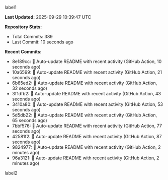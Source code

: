 
label1 
<!-- ACTIVITY_START -->
**Last Updated:** 2025-09-29 10:39:47 UTC

**Repository Stats:**
- Total Commits: 389
- Last Commit: 10 seconds ago

**Recent Commits:**
- 8e189cc: 🤖 Auto-update README with recent activity (GitHub Action, 10 seconds ago)
- 10a6599: 🤖 Auto-update README with recent activity (GitHub Action, 21 seconds ago)
- 6b65ed2: 🤖 Auto-update README with recent activity (GitHub Action, 32 seconds ago)
- 3f1dfb2: 🤖 Auto-update README with recent activity (GitHub Action, 43 seconds ago)
- 3410a80: 🤖 Auto-update README with recent activity (GitHub Action, 53 seconds ago)
- 5d5db22: 🤖 Auto-update README with recent activity (GitHub Action, 65 seconds ago)
- 7bbf576: 🤖 Auto-update README with recent activity (GitHub Action, 77 seconds ago)
- 42581f2: 🤖 Auto-update README with recent activity (GitHub Action, 87 seconds ago)
- 9824977: 🤖 Auto-update README with recent activity (GitHub Action, 2 minutes ago)
- 96a3121: 🤖 Auto-update README with recent activity (GitHub Action, 2 minutes ago)
<!-- ACTIVITY_END -->

label2

